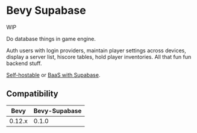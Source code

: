 # Bevy Supabase

WIP

Do database things in game engine.

Auth users with login providers, maintain player settings across devices, display a server list, hiscore tables, hold player inventories. All that fun fun backend stuff.

[Self-hostable](https://supabase.com/docs/guides/self-hosting) or [BaaS with Supabase](https://supabase.com/docs/guides/getting-started).

## Compatibility

| Bevy         | Bevy-Supabase |
| ------------ | ------------- |
| 0.12.x       | 0.1.0         |


